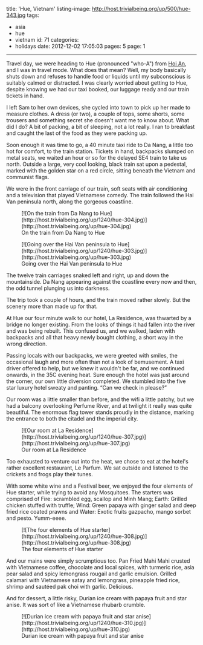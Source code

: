 title: 'Hue, Vietnam'
listing-image: http://host.trivialbeing.org/up/500/hue-343.jpg
tags:
  - asia
  - hue
  - vietnam
id: 71
categories:
  - holidays
date: 2012-12-02 17:05:03
pages: 5
page: 1
---

Travel day, we were heading to Hue (pronounced "who-A") from [Hoi An](/2012/12/hoi-an-vietnam/), and I was in travel mode. What does that mean? Well, my body basically shuts down and refuses to handle food or liquids until my subconscious is suitably calmed or distracted. I was clearly worried about getting to Hue, despite knowing we had our taxi booked, our luggage ready and our train tickets in hand.

I left Sam to her own devices, she cycled into town to pick up her made to measure clothes. A dress (or two), a couple of tops, some shorts, some trousers and something secret she doesn't want me to know about. What did I do? A bit of packing, a bit of sleeping, not a lot really. I ran to breakfast and caught the last of the food as they were packing up.

Soon enough it was time to go, a 40 minute taxi ride to Da Nang, a little too hot for comfort, to the train station. Tickets in hand, backpacks slumped on metal seats, we waited an hour or so for the delayed SE4 train to take us north. Outside a large, very cool looking, black train sat upon a pedestal, marked with the golden star on a red circle, sitting beneath the Vietnam and communist flags.

We were in the front carriage of our train, soft seats with air conditioning and a television that played Vietnamese comedy. The train followed the Hai Van peninsula north, along the gorgeous coastline.

<figure class="generated-figure generated-figure--retina generated-figure--620 generated-figure--portrait">[![On the train from Da Nang to Hue](http://host.trivialbeing.org/up/1240/hue-304.jpg)](http://host.trivialbeing.org/up/hue-304.jpg)<figcaption class="generated-figure-caption">On the train from Da Nang to Hue</figcaption></figure>

<figure class="generated-figure generated-figure--retina generated-figure--620 generated-figure--landscape">[![Going over the Hai Van peninsula to Hue](http://host.trivialbeing.org/up/1240/hue-303.jpg)](http://host.trivialbeing.org/up/hue-303.jpg)<figcaption class="generated-figure-caption">Going over the Hai Van peninsula to Hue</figcaption></figure>

The twelve train carriages snaked left and right, up and down the mountainside. Da Nang appearing against the coastline every now and then, the odd tunnel plunging us into darkness.

The trip took a couple of hours, and the train moved rather slowly. But the scenery more than made up for that.

At Hue our four minute walk to our hotel, La Residence, was thwarted by a bridge no longer existing. From the looks of things it had fallen into the river and was being rebuilt. This confused us, and we walked, laden with backpacks and all that heavy newly bought clothing, a short way in the wrong direction.

Passing locals with our backpacks, we were greeted with smiles, the occasional laugh and more often than not a look of bemusement. A taxi driver offered to help, but we knew it wouldn't be far, and we continued onwards, in the 35C evening heat. Sure enough the hotel was just around the corner, our own little diversion completed. We stumbled into the five star luxury hotel sweaty and panting. “Can we check in please?”

Our room was a little smaller than before, and the wifi a little patchy, but we had a balcony overlooking Perfume River, and at twilight it really was quite beautiful. The enormous flag tower stands proudly in the distance, marking the entrance to both the citadel and the imperial city.

<figure class="generated-figure generated-figure--retina generated-figure--620 generated-figure--landscape">[![Our room at La Residence](http://host.trivialbeing.org/up/1240/hue-307.jpg)](http://host.trivialbeing.org/up/hue-307.jpg)<figcaption class="generated-figure-caption">Our room at La Residence</figcaption></figure>

Too exhausted to venture out into the heat, we chose to eat at the hotel's rather excellent restaurant, Le Parfum. We sat outside and listened to the crickets and frogs play their tunes.

With some white wine and a Festival beer, we enjoyed the four elements of Hue starter, while trying to avoid any Mosquitoes. The starters was comprised of Fire: scrambled egg, scallop and Minh Mang; Earth: Grilled chicken stuffed with truffle; Wind: Green papaya with ginger salad and deep fried rice coated prawns and Water: Exotic fruits gazpacho, mango sorbet and pesto. Yumm-eeee.

<figure class="generated-figure generated-figure--retina generated-figure--620 generated-figure--landscape">[![The four elements of Hue starter](http://host.trivialbeing.org/up/1240/hue-308.jpg)](http://host.trivialbeing.org/up/hue-308.jpg)<figcaption class="generated-figure-caption">The four elements of Hue starter</figcaption></figure>

And our mains were simply scrumptious too. Pan Fried Mahi Mahi crusted with Vietnamese coffee, chocolate and local spices, with turmeric rice, asia pear salad and spicy lemongrass rougail and garlic emulsion. Grilled calamari with Vietnamese satay and lemongrass, pineapple fried rice, shrimp and sautéed pak choi with garlic. Delicious.

And for dessert, a little risky, Durian ice cream with papaya fruit and star anise. It was sort of like a Vietnamese rhubarb crumble.

<figure class="generated-figure generated-figure--retina generated-figure--620 generated-figure--landscape">[![Durian ice cream with papaya fruit and star anise](http://host.trivialbeing.org/up/1240/hue-310.jpg)](http://host.trivialbeing.org/up/hue-310.jpg)<figcaption class="generated-figure-caption">Durian ice cream with papaya fruit and star anise</figcaption></figure>
